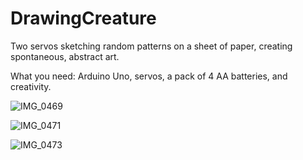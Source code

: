 # DrawingCreature

Two servos sketching random patterns on a sheet of paper, creating spontaneous, abstract art.

What you need: Arduino Uno, servos, a pack of 4 AA batteries, and creativity.

![IMG_0469](https://github.com/user-attachments/assets/6e0edac0-7d56-4ad5-93bc-ed0764c0881e)

![IMG_0471](https://github.com/user-attachments/assets/0393e332-f990-4e41-8d9d-988183b84e76)

![IMG_0473](https://github.com/user-attachments/assets/f201b28b-86c8-4643-9100-58ea5561e1ac)

